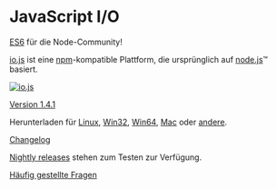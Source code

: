 # JavaScript I/O

[ES6](es6.html) für die Node-Community!

[io.js](https://github.com/iojs/io.js) ist eine [npm](https://www.npmjs.org/)-kompatible Plattform, die ursprünglich auf [node.js](https://nodejs.org/)&#8482; basiert.

[![io.js](../images/1.0.0.png)](https://iojs.org/dist/v1.4.1/)

[Version 1.4.1](https://iojs.org/dist/v1.4.1/)

Herunterladen für
[Linux](https://iojs.org/dist/v1.4.1/iojs-v1.4.1-linux-x64.tar.xz),
[Win32](https://iojs.org/dist/v1.4.1/iojs-v1.4.1-x86.msi),
[Win64](https://iojs.org/dist/v1.4.1/iojs-v1.4.1-x64.msi),
[Mac](https://iojs.org/dist/v1.4.1/iojs-v1.4.1.pkg) oder
[andere](https://iojs.org/dist/v1.4.1/).


[Changelog](https://github.com/iojs/io.js/blob/v1.x/CHANGELOG.md)

[Nightly releases](https://iojs.org/download/nightly/) stehen zum Testen zur Verfügung.

[Häufig gestellte Fragen](/faq.html)
